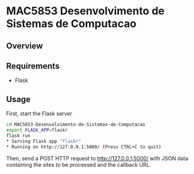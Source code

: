 # MAC5853 Desenvolvimento de Sistemas de Computacao

## Overview

## Requirements
* Flask

## Usage

First, start the Flask server

```bash
cd MAC5853-Desenvolvimento-de-Sistemas-de-Computacao
export FLASK_APP=flaskr
flask run
* Serving Flask app "flaskr"
* Running on http://127.0.0.1:5000/ (Press CTRL+C to quit)
```

Then, send a POST HTTP request to http://127.0.0.1:5000/ with JSON data containing the
sites to be processed and the callback URL.
